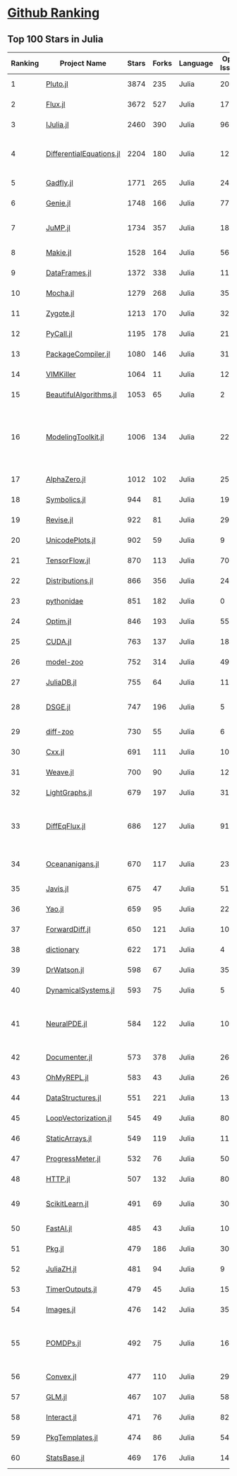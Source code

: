 [Github Ranking](../README.md)
==========

## Top 100 Stars in Julia

| Ranking | Project Name | Stars | Forks | Language | Open Issues | Description | Last Commit |
| ------- | ------------ | ----- | ----- | -------- | ----------- | ----------- | ----------- |
| 1 | [Pluto.jl](https://github.com/fonsp/Pluto.jl) | 3874 | 235 | Julia | 202 | 🎈 Simple reactive notebooks for Julia | 2022-05-16T02:33:26Z |
| 2 | [Flux.jl](https://github.com/FluxML/Flux.jl) | 3672 | 527 | Julia | 171 | Relax! Flux is the ML library that doesn't make you tensor | 2022-05-15T16:51:11Z |
| 3 | [IJulia.jl](https://github.com/JuliaLang/IJulia.jl) | 2460 | 390 | Julia | 96 | Julia kernel for Jupyter | 2022-04-29T13:52:06Z |
| 4 | [DifferentialEquations.jl](https://github.com/SciML/DifferentialEquations.jl) | 2204 | 180 | Julia | 129 | Multi-language suite for high-performance solvers of differential equations and scientific machine learning (SciML) components | 2022-01-11T13:17:14Z |
| 5 | [Gadfly.jl](https://github.com/GiovineItalia/Gadfly.jl) | 1771 | 265 | Julia | 243 | Crafty statistical graphics for Julia. | 2022-04-04T13:30:04Z |
| 6 | [Genie.jl](https://github.com/GenieFramework/Genie.jl) | 1748 | 166 | Julia | 77 | 🧞The highly productive Julia web framework | 2022-05-12T16:11:57Z |
| 7 | [JuMP.jl](https://github.com/jump-dev/JuMP.jl) | 1734 | 357 | Julia | 18 | Modeling language for Mathematical Optimization (linear, mixed-integer, conic, semidefinite, nonlinear) | 2022-05-16T00:44:21Z |
| 8 | [Makie.jl](https://github.com/JuliaPlots/Makie.jl) | 1528 | 164 | Julia | 565 | High level plotting on the GPU. | 2022-05-15T21:16:56Z |
| 9 | [DataFrames.jl](https://github.com/JuliaData/DataFrames.jl) | 1372 | 338 | Julia | 116 | In-memory tabular data in Julia | 2022-05-15T15:22:24Z |
| 10 | [Mocha.jl](https://github.com/pluskid/Mocha.jl) | 1279 | 268 | Julia | 35 | Deep Learning framework for Julia | 2018-12-06T01:09:35Z |
| 11 | [Zygote.jl](https://github.com/FluxML/Zygote.jl) | 1213 | 170 | Julia | 320 | 21st century AD | 2022-05-12T21:32:45Z |
| 12 | [PyCall.jl](https://github.com/JuliaPy/PyCall.jl) | 1195 | 178 | Julia | 218 | Package to call Python functions from the Julia language | 2022-04-19T22:45:52Z |
| 13 | [PackageCompiler.jl](https://github.com/JuliaLang/PackageCompiler.jl) | 1080 | 146 | Julia | 31 | Compile your Julia Package | 2022-04-27T17:49:15Z |
| 14 | [VIMKiller](https://github.com/caseykneale/VIMKiller) | 1064 | 11 | Julia | 12 | Exiting VIM is hard; sometimes we need to take drastic measures | 2021-10-14T06:18:57Z |
| 15 | [BeautifulAlgorithms.jl](https://github.com/mossr/BeautifulAlgorithms.jl) | 1053 | 65 | Julia | 2 | Concise and beautiful algorithms written in Julia | 2022-02-25T20:38:38Z |
| 16 | [ModelingToolkit.jl](https://github.com/SciML/ModelingToolkit.jl) | 1006 | 134 | Julia | 220 | A modeling framework for automatically parallelized scientific machine learning (SciML) in Julia. A computer algebra system for integrated symbolics for physics-informed machine learning and automated transformations of differential equations | 2022-05-15T20:24:54Z |
| 17 | [AlphaZero.jl](https://github.com/jonathan-laurent/AlphaZero.jl) | 1012 | 102 | Julia | 25 | A generic, simple and fast implementation of Deepmind's AlphaZero algorithm. | 2022-05-04T21:57:48Z |
| 18 | [Symbolics.jl](https://github.com/JuliaSymbolics/Symbolics.jl) | 944 | 81 | Julia | 191 | A fast and modern CAS for a fast and modern language. | 2022-05-12T18:05:07Z |
| 19 | [Revise.jl](https://github.com/timholy/Revise.jl) | 922 | 81 | Julia | 29 | Automatically update function definitions in a running Julia session | 2022-05-10T13:12:26Z |
| 20 | [UnicodePlots.jl](https://github.com/JuliaPlots/UnicodePlots.jl) | 902 | 59 | Julia | 9 | Unicode-based scientific plotting for working in the terminal | 2022-05-15T22:23:02Z |
| 21 | [TensorFlow.jl](https://github.com/malmaud/TensorFlow.jl) | 870 | 113 | Julia | 70 | A Julia wrapper for TensorFlow | 2021-08-02T16:55:00Z |
| 22 | [Distributions.jl](https://github.com/JuliaStats/Distributions.jl) | 866 | 356 | Julia | 246 | A Julia package for probability distributions and associated functions. | 2022-05-12T18:55:46Z |
| 23 | [pythonidae](https://github.com/svaksha/pythonidae) | 851 | 182 | Julia | 0 | Curated decibans of scientific programming resources in Python. | 2022-05-03T17:59:37Z |
| 24 | [Optim.jl](https://github.com/JuliaNLSolvers/Optim.jl) | 846 | 193 | Julia | 55 | Optimization functions for Julia | 2022-05-05T06:01:09Z |
| 25 | [CUDA.jl](https://github.com/JuliaGPU/CUDA.jl) | 763 | 137 | Julia | 184 | CUDA programming in Julia. | 2022-05-16T01:21:02Z |
| 26 | [model-zoo](https://github.com/FluxML/model-zoo) | 752 | 314 | Julia | 49 | Please do not feed the models | 2022-05-15T21:24:12Z |
| 27 | [JuliaDB.jl](https://github.com/JuliaData/JuliaDB.jl) | 755 | 64 | Julia | 115 | Parallel analytical database in pure Julia | 2022-03-28T14:59:40Z |
| 28 | [DSGE.jl](https://github.com/FRBNY-DSGE/DSGE.jl) | 747 | 196 | Julia | 5 | Solve and estimate Dynamic Stochastic General Equilibrium models (including the New York Fed DSGE) | 2022-04-30T00:25:23Z |
| 29 | [diff-zoo](https://github.com/MikeInnes/diff-zoo) | 730 | 55 | Julia | 6 | Differentiation for Hackers | 2021-07-09T11:52:53Z |
| 30 | [Cxx.jl](https://github.com/JuliaInterop/Cxx.jl) | 691 | 111 | Julia | 108 | The Julia C++ Interface | 2022-03-30T16:03:56Z |
| 31 | [Weave.jl](https://github.com/JunoLab/Weave.jl) | 700 | 90 | Julia | 123 | Scientific reports/literate programming for Julia | 2022-05-14T00:12:30Z |
| 32 | [LightGraphs.jl](https://github.com/sbromberger/LightGraphs.jl) | 679 | 197 | Julia | 31 | An optimized graphs package for the Julia programming language | 2021-10-08T14:57:24Z |
| 33 | [DiffEqFlux.jl](https://github.com/SciML/DiffEqFlux.jl) | 686 | 127 | Julia | 91 | Universal neural differential equations with O(1) backprop, GPUs, and stiff+non-stiff DE solvers, demonstrating scientific machine learning (SciML) and physics-informed machine learning methods | 2022-05-05T13:27:48Z |
| 34 | [Oceananigans.jl](https://github.com/CliMA/Oceananigans.jl) | 670 | 117 | Julia | 238 | 🌊  Julia software for fast, friendly, flexible, ocean-flavored fluid dynamics on CPUs and GPUs | 2022-05-16T02:58:39Z |
| 35 | [Javis.jl](https://github.com/JuliaAnimators/Javis.jl) | 675 | 47 | Julia | 51 | Julia Animations and Visualizations | 2022-05-14T11:11:22Z |
| 36 | [Yao.jl](https://github.com/QuantumBFS/Yao.jl) | 659 | 95 | Julia | 22 | Extensible, Efficient Quantum Algorithm Design for Humans. | 2022-05-06T20:29:03Z |
| 37 | [ForwardDiff.jl](https://github.com/JuliaDiff/ForwardDiff.jl) | 650 | 121 | Julia | 100 | Forward Mode Automatic Differentiation for Julia | 2022-05-14T21:18:14Z |
| 38 | [dictionary](https://github.com/adambom/dictionary) | 622 | 171 | Julia | 4 | A JSON representation of Webster's Unabridged Dictionary | 2021-04-23T20:59:28Z |
| 39 | [DrWatson.jl](https://github.com/JuliaDynamics/DrWatson.jl) | 598 | 67 | Julia | 35 | The perfect sidekick to your scientific inquiries | 2022-05-07T11:50:47Z |
| 40 | [DynamicalSystems.jl](https://github.com/JuliaDynamics/DynamicalSystems.jl) | 593 | 75 | Julia | 5 | Award winning software library for nonlinear dynamics | 2022-04-20T00:04:35Z |
| 41 | [NeuralPDE.jl](https://github.com/SciML/NeuralPDE.jl) | 584 | 122 | Julia | 100 | Physics-Informed Neural Networks (PINN) and Deep BSDE Solvers of Differential Equations for Scientific Machine Learning (SciML) accelerated simulation | 2022-05-09T10:41:18Z |
| 42 | [Documenter.jl](https://github.com/JuliaDocs/Documenter.jl) | 573 | 378 | Julia | 263 | A documentation generator for Julia. | 2022-05-15T22:28:16Z |
| 43 | [OhMyREPL.jl](https://github.com/KristofferC/OhMyREPL.jl) | 583 | 43 | Julia | 26 | Syntax highlighting and other enhancements for the Julia REPL | 2022-04-08T16:19:16Z |
| 44 | [DataStructures.jl](https://github.com/JuliaCollections/DataStructures.jl) | 551 | 221 | Julia | 131 | Julia implementation of Data structures | 2022-05-09T12:57:40Z |
| 45 | [LoopVectorization.jl](https://github.com/JuliaSIMD/LoopVectorization.jl) | 545 | 49 | Julia | 80 | Macro(s) for vectorizing loops. | 2022-05-14T02:13:56Z |
| 46 | [StaticArrays.jl](https://github.com/JuliaArrays/StaticArrays.jl) | 549 | 119 | Julia | 119 | Statically sized arrays for Julia | 2022-05-15T16:11:15Z |
| 47 | [ProgressMeter.jl](https://github.com/timholy/ProgressMeter.jl) | 532 | 76 | Julia | 50 | Progress meter for long-running computations | 2022-04-07T01:31:10Z |
| 48 | [HTTP.jl](https://github.com/JuliaWeb/HTTP.jl) | 507 | 132 | Julia | 80 | HTTP for Julia | 2022-05-10T13:16:57Z |
| 49 | [ScikitLearn.jl](https://github.com/cstjean/ScikitLearn.jl) | 491 | 69 | Julia | 30 | Julia implementation of the scikit-learn API https://cstjean.github.io/ScikitLearn.jl/dev/ | 2021-09-25T11:43:53Z |
| 50 | [FastAI.jl](https://github.com/FluxML/FastAI.jl) | 485 | 43 | Julia | 10 | Repository of best practices for deep learning in Julia, inspired by fastai | 2022-05-14T19:33:40Z |
| 51 | [Pkg.jl](https://github.com/JuliaLang/Pkg.jl) | 479 | 186 | Julia | 308 | Pkg - Package manager for the Julia programming language | 2022-05-15T22:37:02Z |
| 52 | [JuliaZH.jl](https://github.com/JuliaCN/JuliaZH.jl) | 481 | 94 | Julia | 9 | Julia语言中文文档 | 2022-01-05T03:47:40Z |
| 53 | [TimerOutputs.jl](https://github.com/KristofferC/TimerOutputs.jl) | 479 | 45 | Julia | 15 | Formatted output of timed sections in Julia | 2022-05-06T13:23:30Z |
| 54 | [Images.jl](https://github.com/JuliaImages/Images.jl) | 476 | 142 | Julia | 35 | An image library for Julia | 2022-05-14T14:04:45Z |
| 55 | [POMDPs.jl](https://github.com/JuliaPOMDP/POMDPs.jl) | 492 | 75 | Julia | 16 | MDPs and POMDPs in Julia - An interface for defining, solving, and simulating fully and partially observable Markov decision processes on discrete and continuous spaces. | 2022-02-26T02:15:39Z |
| 56 | [Convex.jl](https://github.com/jump-dev/Convex.jl) | 477 | 110 | Julia | 29 | A Julia package for disciplined convex programming | 2022-03-28T14:05:29Z |
| 57 | [GLM.jl](https://github.com/JuliaStats/GLM.jl) | 467 | 107 | Julia | 58 | Generalized linear models in Julia | 2022-05-15T19:59:22Z |
| 58 | [Interact.jl](https://github.com/JuliaGizmos/Interact.jl) | 471 | 76 | Julia | 82 | Interactive widgets to play with your Julia code | 2022-05-01T00:44:19Z |
| 59 | [PkgTemplates.jl](https://github.com/invenia/PkgTemplates.jl) | 474 | 86 | Julia | 54 | Create new Julia packages, the easy way | 2022-04-05T15:09:34Z |
| 60 | [StatsBase.jl](https://github.com/JuliaStats/StatsBase.jl) | 469 | 176 | Julia | 142 | Basic statistics for Julia | 2022-04-29T23:53:32Z |

